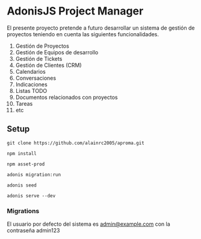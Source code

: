 # AdonisJS Project Manager

El presente proyecto pretende a futuro desarrollar un sistema de gestión de proyectos teniendo en cuenta las siguientes funcionalidades.

1. Gestión de Proyectos
2. Gestión de Equipos de desarrollo
3. Gestión de Tickets
4. Gestión de Clientes (CRM)
5. Calendarios
6. Conversaciones
7. Indicaciones
8. Listas TODO
9. Documentos relacionados con proyectos
10. Tareas
11. etc

## Setup

`git clone https://github.com/alainrc2005/aproma.git`

`npm install`

`npm asset-prod`

`adonis migration:run`

`adonis seed`

`adonis serve --dev`

### Migrations

El usuario por defecto del sistema es admin@example.com con la contraseña admin123

